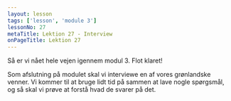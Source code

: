 ```yaml
---
layout: lesson
tags: ['lesson', 'module 3']
lessonNo: 27
metaTitle: Lektion 27 - Interview
onPageTitle: Lektion 27
---
```

Så er vi nået hele vejen igennem modul 3. Flot klaret!

Som afslutning på modulet skal vi interviewe en af vores grønlandske venner. Vi kommer til at bruge lidt tid på sammen at lave nogle spørgsmål, og så skal vi prøve at forstå hvad de svarer på det.
